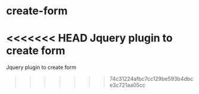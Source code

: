 # create-form
<<<<<<< HEAD
Jquery plugin to create form
=======
Jquery plugin to create form
>>>>>>> 74c31224afbc7cc129be593b4dbce3c721aa05cc
